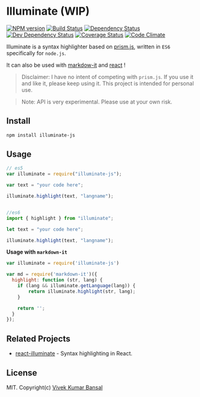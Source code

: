# Illuminate (WIP)

[![NPM version][npm-image]][npm-url]
[![Build Status][travis-image]][travis-url]
[![Dependency Status][deps-image]][deps-url]
[![Dev Dependency Status][dev-deps-image]][dev-deps-url]
[![Coverage Status][coverage-image]][coverage-url]
[![Code Climate][climate-image]][climate-url]

Illuminate is a syntax highlighter based on [prism.js](http://prismjs.com), written in `ES6` specifically for `node.js`.

It can also be used with [markdow-it](https://github.com/markdown-it/markdown-it) and [react](http://facebook.github.io/react/) !

> Disclaimer: I have no intent of competing with `prism.js`. If you use it and like it, please keep using it. This project is intended for personal use.

> Note: API is very experimental. Please use at your own risk.

## Install

```bash
npm install illuminate-js
```

## Usage

```js
// es5
var illuminate = require("illuminate-js");

var text = "your code here";

illuminate.highlight(text, "langname");


//es6
import { highlight } from "illuminate";

let text = "your code here";

illuminate.highlight(text, "langname");
```

**Usage with `markdown-it`**

```js
var illuminate = require('illuminate-js')

var md = require('markdown-it')({
  highlight: function (str, lang) {
    if (lang && illuminate.getLanguage(lang)) {
        return illuminate.highlight(str, lang);
    }

    return '';
  }
});
```

## Related Projects
 - [react-illuminate](https://github.com/vkbansal/react-illuminate) - Syntax highlighting in React.

## License

MIT. Copyright(c) [Vivek Kumar Bansal](http://vkbansal.me/)

[npm-url]: https://npmjs.org/package/illuminate-js
[npm-image]: http://img.shields.io/npm/v/illuminate-js.svg?style=flat-square

[travis-url]: https://travis-ci.org/vkbansal/illuminate-js
[travis-image]: http://img.shields.io/travis/vkbansal/illuminate-js/master.svg?style=flat-square

[deps-url]: https://david-dm.org/vkbansal/illuminate-js
[deps-image]: https://img.shields.io/david/vkbansal/illuminate-js.svg?style=flat-square

[dev-deps-url]: https://david-dm.org/vkbansal/illuminate-js
[dev-deps-image]: https://img.shields.io/david/dev/vkbansal/illuminate-js.svg?style=flat-square

[coverage-url]: https://coveralls.io/r/vkbansal/illuminate-js?branch=master
[coverage-image]: http://img.shields.io/coveralls/vkbansal/illuminate-js/master.svg?style=flat-square

[climate-url]: https://codeclimate.com/github/vkbansal/illuminate-js
[climate-image]: http://img.shields.io/codeclimate/github/vkbansal/illuminate-js.svg?style=flat-square
